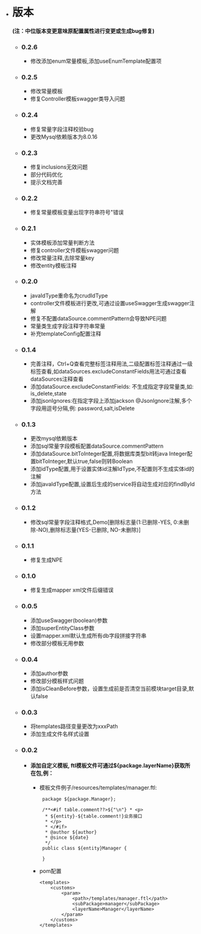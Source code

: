 - # 版本
  #### (注：中位版本变更意味原配置属性进行变更或生成bug修复)
  - ### 0.2.6
    - 修改添加enum常量模板,添加useEnumTemplate配置项
  - ### 0.2.5
    - 修改常量模板
    - 修复Controller模板swagger类导入问题
  - ### 0.2.4
    - 修复常量字段注释校验bug
    - 更改Mysql依赖版本为8.0.16
  - ### 0.2.3
    - 修复inclusions无效问题
    - 部分代码优化
    - 提示文档完善
  - ### 0.2.2
    - 修复常量模板变量出现字符串符号"错误
  - ### 0.2.1
    - 实体模板添加常量判断方法
    - 修复controller文件模板swagger问题
    - 修改常量注释,去除常量key
    - 修改entity模板注释
  - ### 0.2.0
    - javaIdType重命名为crudIdType
    - controller文件模板进行更改,可通过设置useSwagger生成swagger注解
    - 修复不配置dataSource.commentPattern会导致NPE问题
    - 常量类生成字段注释字符串常量
    - 补充templateConfig配置注释
  - ### 0.1.4
    - 完善注释，Ctrl+Q查看完整标签注释用法,二级配置标签注释通过一级标签查看,如dataSources.excludeConstantFields用法可通过查看dataSources注释查看
    - 添加dataSource.excludeConstantFields: 不生成指定字段常量类,如: is_delete,state
    - 添加jsonIgnores:在指定字段上添加jackson @JsonIgnore注解,多个字段用逗号分隔,例: password,salt,isDelete
  - ### 0.1.3
    - 更改mysql依赖版本
    - 添加sql常量字段模板配置dataSource.commentPattern
    - 添加dataSource.bitToInteger配置,将数据库类型bit转java Integer配置bitToInteger,默认true,false则转Boolean
    - 添加idType配置,用于设置实体id注解IdType,不配置则不生成实体id的注解
    - 添加javaIdType配置,设置后生成的service将自动生成对应的findById方法
  - ### 0.1.2
    - 修改sql常量字段注释格式,Demo[删除标志量(1:已删除-YES, 0:未删除-NO),删除标志量(YES-已删除, NO-未删除)]
  - ### 0.1.1
    - 修复生成NPE
  - ### 0.1.0
    - 修复生成mapper xml文件后缀错误
  - ### 0.0.5
    - 添加useSwagger(boolean)参数
    - 添加superEntityClass参数
    - 设置mapper.xml默认生成所有db字段拼接字符串
    - 修改部分模板无用参数
  - ### 0.0.4
    - 添加author参数
    - 修改部分模板样式问题
    - 添加isCleanBefore参数，设置生成前是否清空当前模块target目录,默认false
  - ### 0.0.3
    - 将templates路径变量更改为xxxPath
    - 添加生成文件名样式设置
  - ### 0.0.2
    - #### 添加自定义模板, ftl模板文件可通过${package.layerName}获取所在包,例：
       - 模板文件例子/resources/templates/manager.ftl:
        
              package ${package.Manager};
              
              /**<#if table.comment??>${"\n"} * <p>
               * ${entity}-${table.comment!}业务接口
               * </p>
               * </#if>
               * @author ${author}
               * @since ${date}
               */
              public class ${entity}Manager {
              
              }
        - pom配置
        
              <templates>
                  <customs>
                      <param>
                          <path>/templates/manager.ftl</path>
                          <subPackage>manager</subPackage>
                          <layerName>Manager</layerName>
                      </param>
                  </customs>
              </templates>